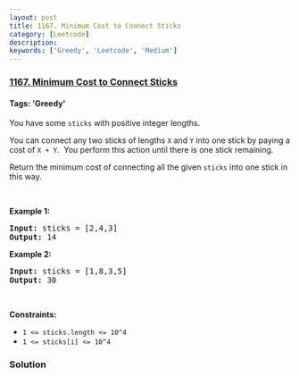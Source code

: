 ```yaml
---
layout: post
title: 1167. Minimum Cost to Connect Sticks
category: [Leetcode]
description: 
keywords: ['Greedy', 'Leetcode', 'Medium']
---
```

### [1167. Minimum Cost to Connect Sticks](https://leetcode.com/problems/minimum-cost-to-connect-sticks)

#### Tags: 'Greedy'

<div class="content__u3I1 question-content__JfgR"><div><p>You have some <code>sticks</code> with positive integer lengths.</p>
<p>You can connect any two sticks of lengths <code>X</code> and <code>Y</code> into one stick by paying a cost of <code>X + Y</code>.  You perform this action until there is one stick remaining.</p>
<p>Return the minimum cost of connecting all the given <code>sticks</code> into one stick in this way.</p>
<p> </p>
<p><strong>Example 1:</strong></p>
<pre><strong>Input:</strong> sticks = [2,4,3]
<strong>Output:</strong> 14
</pre><p><strong>Example 2:</strong></p>
<pre><strong>Input:</strong> sticks = [1,8,3,5]
<strong>Output:</strong> 30
</pre>
<p> </p>
<p><strong>Constraints:</strong></p>
<ul>
<li><code><span>1 &lt;= sticks.length &lt;= 10^4</span></code></li>
<li><code><span>1 &lt;= sticks[i] &lt;= 10^4</span></code></li>
</ul>
</div></div>

### Solution
